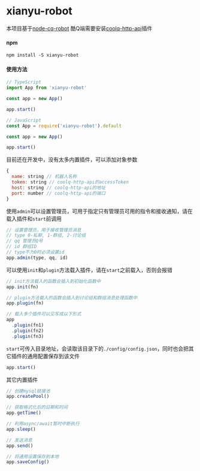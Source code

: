 # xianyu-robot

本项目基于[node-cq-robot](https://github.com/CaoMeiYouRen/node-cq-robot)
酷Q端需要安装[coolq-http-api](https://github.com/richardchien/coolq-http-api)插件

#### npm
```
npm install -S xianyu-robot
```

#### 使用方法
``` ts
// TypeScript
import App from 'xianyu-robot'

const app = new App()

app.start()

// JavaScript
const App = require('xianyu-robot').default

const app = new App()

app.start()
```

目前还在开发中，没有太多内置插件，可以添加对象参数

```js
{
  name: string // 机器人名称
  token: string // coolq-http-api的accessToken
  host: string // coolq-http-api的地址
  port: number // coolq-http-api的端口
}
```
使用`admin`可以设置管理员，可用于指定只有管理员可用的指令和接收通知，请在载入插件和`start`前调用
```js
// 设置管理员，用于接收管理员消息
// type 0-私聊, 1-群组, 2-讨论组
// qq 管理员Q号
// id 群组ID
// type不为0时必须设置id
app.admin(type, qq, id)
```

可以使用`init`和`plugin`方法载入插件，请在`start`之前载入，否则会报错

```js
// init方法载入的函数会插入到初始化函数中
app.init(fn)

// plugin方法载入的函数会插入到讨论组和群组消息处理函数中
app.plugin(fn)

// 载入多个插件可以见写成以下形式
app
  .plugin(fn1)
  .plugin(fn2)
  .plugin(fn3)
```
`start`可传入目录地址，会读取该目录下的`./config/config.json`，同时也会把其它插件的通用配置保存到该文件
```js
app.start()
```
其它内置插件
```js
// 创建mysql链接池
app.createPool()

// 获取格式化后的日期和时间
app.getTime()

// 利用async/await暂时中断执行
app.sleep()

// 发送消息
app.send()

// 将通用设置保存到本地
app.saveConfig()
```
